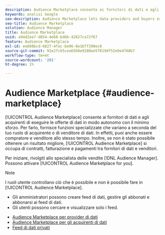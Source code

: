 ```yaml
---
description: Audience Marketplace consente ai fornitori di dati e agli acquirenti di eseguire le operazioni sui dati in modo autonomo con il minimo sforzo. Per farlo, fornisce funzioni specializzate che variano a seconda del tuo ruolo di acquirente o di venditore di dati. In effetti, puoi anche essere compratore e venditore allo stesso tempo. E, se questo non poteva andare meglio, Audience Marketplace si occupa di contratti, fatturazione e pagamenti tra fornitori di dati e venditori.
keywords: analisi Google
seo-description: Audience Marketplace lets data providers and buyers execute data deals in a self-service manner with minimum effort. It does this by providing specialized features that vary depending on your role as a data buyer or data seller. In fact, you can even be a buyer and a seller at the same time. And, if this couldn’t get any better, Audience Marketplace takes care of contracts, billing, and payments between data providers and sellers.
seo-title: Audience Marketplace
solution: Audience Manager
title: Audience Marketplace
uuid: a94d2ee7-d854-4e68-bd6b-42827ca72f67
feature: Audience Marketplace
exl-id: ee608bcd-6827-4fac-be96-8e16ff390ec0
source-git-commit: 92e2fcb5cea6560e9288ee5f819df52e9e4768b7
workflow-type: tm+mt
source-wordcount: '201'
ht-degree: 1%

---
```


# Audience Marketplace {#audience-marketplace}

[!UICONTROL Audience Marketplace] consente ai fornitori di dati e agli acquirenti di eseguire le offerte di dati in modo autonomo con il minimo sforzo. Per farlo, fornisce funzioni specializzate che variano a seconda del tuo ruolo di acquirente o di venditore di dati. In effetti, puoi anche essere compratore e venditore allo stesso tempo. Inoltre, se non è stato possibile ottenere un risultato migliore, [!UICONTROL Audience Marketplace] si occupa di contratti, fatturazione e pagamenti tra fornitori di dati e venditori.

Per iniziare, rivolgiti allo specialista delle vendite [!DNL Audience Manager]. Possono attivare [!UICONTROL Audience Marketplace for you].

>[!NOTE]
>
>I ruoli utente controllano ciò che è possibile e non è possibile fare in [!UICONTROL Audience Marketplace].
>
> * Gli amministratori possono creare feed di dati, gestire gli abbonati e abbonarsi ai feed di dati.
> * Gli utenti possono cercare e visualizzare solo i feed.

* [Audience Marketplace per provider di dati](/help/using/features/audience-marketplace/marketplace-data-providers/marketplace-data-providers.md)
* [Audience Marketplace per gli acquirenti di dati](/help/using/features/audience-marketplace/marketplace-data-buyers/marketplace-data-buyers.md)
* [Feed di dati privati](/help/using/features/audience-marketplace/marketplace-private-feeds.md)
